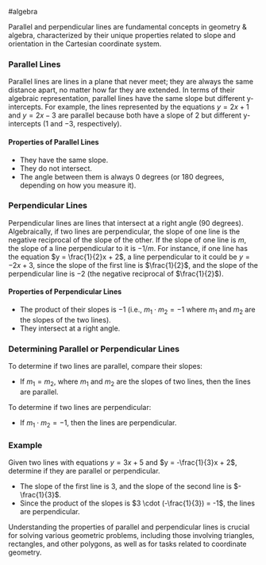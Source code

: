 #algebra 

Parallel and perpendicular lines are fundamental concepts in geometry & algebra, characterized by their unique properties related to slope and orientation in the Cartesian coordinate system.

### Parallel Lines

Parallel lines are lines in a plane that never meet; they are always the same distance apart, no matter how far they are extended. In terms of their algebraic representation, parallel lines have the same slope but different y-intercepts. For example, the lines represented by the equations $y = 2x + 1$ and $y = 2x - 3$ are parallel because both have a slope of $2$ but different y-intercepts ($1$ and $-3$, respectively).

#### Properties of Parallel Lines

- They have the same slope.
- They do not intersect.
- The angle between them is always $0$ degrees (or $180$ degrees, depending on how you measure it).

### Perpendicular Lines

Perpendicular lines are lines that intersect at a right angle ($90$ degrees). Algebraically, if two lines are perpendicular, the slope of one line is the negative reciprocal of the slope of the other. If the slope of one line is $m$, the slope of a line perpendicular to it is $-1/m$. For instance, if one line has the equation $y = \frac{1}{2}x + 2$, a line perpendicular to it could be $y = -2x + 3$, since the slope of the first line is $\frac{1}{2}$, and the slope of the perpendicular line is $-2$ (the negative reciprocal of $\frac{1}{2}$).

#### Properties of Perpendicular Lines

- The product of their slopes is $-1$ (i.e., $m_1 \cdot m_2 = -1$ where $m_1$ and $m_2$ are the slopes of the two lines).
- They intersect at a right angle.

### Determining Parallel or Perpendicular Lines

To determine if two lines are parallel, compare their slopes:

- If $m_1 = m_2$, where $m_1$ and $m_2$ are the slopes of two lines, then the lines are parallel.

To determine if two lines are perpendicular:

- If $m_1 \cdot m_2 = -1$, then the lines are perpendicular.

### Example

Given two lines with equations $y = 3x + 5$ and $y = -\frac{1}{3}x + 2$, determine if they are parallel or perpendicular.

- The slope of the first line is $3$, and the slope of the second line is $-\frac{1}{3}$.
- Since the product of the slopes is $3 \cdot (-\frac{1}{3}) = -1$, the lines are perpendicular.

Understanding the properties of parallel and perpendicular lines is crucial for solving various geometric problems, including those involving triangles, rectangles, and other polygons, as well as for tasks related to coordinate geometry.